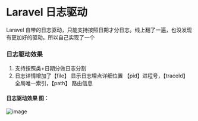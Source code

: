 # Laravel 日志驱动 
Laravel 自带的日志驱动，只能支持按照日期才分日志。线上翻了一遍，也没发现有更加好的驱动。所以自己实现了一个

### 日志驱动效果
1. 支持按照类+日期分做日志分割 
2. 日志详情增加了【file】 显示日志埋点详细位置 【pid】进程号，【traceId】 全局唯一索引，【path】 路由信息

#### 日志驱动效果 图：

![image](https://user-images.githubusercontent.com/21374954/144803541-f7cb2896-b0b8-4a4d-99d6-d72f03a52c28.png)
